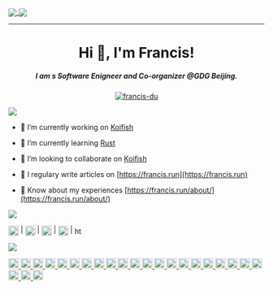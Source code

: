 <a href="https://francis.run">
  <img align="center" src="https://github-readme-stats.vercel.app/api?username=francis-du&show_icons=true&bg_color=30,e96443,904e95&title_color=fff&text_color=fff)" />
</a>

<a href="https://wakatime.com/@francis">
  <img align="center" src="https://github-readme-stats.vercel.app/api/wakatime?username=francis&bg_color=30,e96443,904e95&title_color=fff&text_color=fff" />
</a>


--------------------------------------------------------------------

<h1 align="center">Hi 👋, I'm Francis!</h1>
<h5 align="center">I am s Software Enigneer and Co-organizer @GDG Beijing.</h5>

<p align="center"> <a href="https://github.com/ryo-ma/github-profile-trophy"><img src="https://github-profile-trophy.vercel.app/?username=francis-du" alt="francis-du" /></a> </p>


![](https://img.shields.io/badge/Live%20status-orange?style=for-the-badge)
- 🔭 I’m currently working on [Koifish](https://github.com/trisasnava/koifish)

- 🌱 I’m currently learning [Rust](https://www.rust-lang.org/learn)

- 👯 I’m looking to collaborate on [Koifish](https://github.com/trisasnava/koifish)

- 📝 I regulary write articles on [https://francis.run](https://francis.run)

- 📄 Know about my experiences [https://francis.run/about/](https://francis.run/about/)
  


![](https://img.shields.io/badge/Connect-orange?style=for-the-badge)
<p align="left">
<a href="https://dev.to/francisdu" target="blank"><img align="center" src="https://cdn.jsdelivr.net/npm/simple-icons@3.0.1/icons/dev-dot-to.svg" alt="francisdu" height="20" width="20" /></a> | 
<a href="https://twitter.com/francis_run" target="blank"><img align="center" src="https://cdn.jsdelivr.net/npm/simple-icons@3.0.1/icons/twitter.svg" alt="francis_run" height="20" width="20" /></a> | 
<a href="https://linkedin.com/in/francis-du" target="blank"><img align="center" src="https://cdn.jsdelivr.net/npm/simple-icons@3.0.1/icons/linkedin.svg" alt="francis-du" height="20" width="20" /></a> | 
<a href="https://www.youtube.com/c/francisdu" target="blank"><img align="center" src="https://cdn.jsdelivr.net/npm/simple-icons@3.0.1/icons/youtube.svg" alt="francisdu" height="20" width="20" /></a> | 
<a href="/https://francis.run/index.xml" target="blank"><img align="center" src="https://cdn.jsdelivr.net/npm/simple-icons@3.0.1/icons/rss.svg" alt="https://francis.run/index.xml" height="15" width="15" /></a>
</p>


![](https://img.shields.io/badge/Technique-orange?style=for-the-badge)
<p align="left"> <a href="https://circleci.com" target="_blank"> <img src="https://www.vectorlogo.zone/logos/circleci/circleci-icon.svg" alt="circleci" height="20" width="20"/> </a> <a href="https://www.docker.com/" target="_blank"> <img src="https://devicons.github.io/devicon/devicon.git/icons/docker/docker-original-wordmark.svg" alt="docker" height="20" width="20" </a> <a href="https://www.elastic.co" target="_blank"> <img src="https://www.vectorlogo.zone/logos/elastic/elastic-icon.svg" alt="elasticsearch" height="20" width="20"/> </a> <a href="https://git-scm.com/" target="_blank"> <img src="https://www.vectorlogo.zone/logos/git-scm/git-scm-icon.svg" alt="git" height="20" width="20"/> </a> <a href="https://grafana.com" target="_blank"> <img src="https://www.vectorlogo.zone/logos/grafana/grafana-icon.svg" alt="grafana" height="20" width="20"/> </a> <a href="https://graphql.org" target="_blank"> <img src="https://www.vectorlogo.zone/logos/graphql/graphql-icon.svg" alt="graphql" height="20" width="20"/> </a> <a href="https://hadoop.apache.org/" target="_blank"> <img src="https://www.vectorlogo.zone/logos/apache_hadoop/apache_hadoop-icon.svg" alt="hadoop" height="20" width="20"/> </a> <a href="https://heroku.com" target="_blank"> <img src="https://www.vectorlogo.zone/logos/heroku/heroku-icon.svg" alt="heroku" height="20" width="20"/> </a> <a href="https://hive.apache.org/" target="_blank"> <img src="https://www.vectorlogo.zone/logos/apache_hive/apache_hive-icon.svg" alt="hive" height="20" width="20"/> </a> <a href="https://gohugo.io/" target="_blank"> <img src="https://api.iconify.design/logos-hugo.svg" alt="hugo" height="20" width="20"/> </a> <a href="https://www.java.com" target="_blank"> <img src="https://devicons.github.io/devicon/devicon.git/icons/java/java-original-wordmark.svg" alt="java" height="20" width="20"/> </a> <a href="https://www.jenkins.io" target="_blank"> <img src="https://www.vectorlogo.zone/logos/jenkins/jenkins-icon.svg" alt="jenkins" height="20" width="20"/> </a> <a href="https://kafka.apache.org/" target="_blank"> <img src="https://www.vectorlogo.zone/logos/apache_kafka/apache_kafka-icon.svg" alt="kafka" height="20" width="20"/> </a> <a href="https://www.elastic.co/kibana" target="_blank"> <img src="https://www.vectorlogo.zone/logos/elasticco_kibana/elasticco_kibana-icon.svg" alt="kibana" height="20" width="20"/> </a> <a href="https://www.linux.org/" target="_blank"> <img src="https://devicons.github.io/devicon/devicon.git/icons/linux/linux-original.svg" alt="linux" height="20" width="20"/> </a> <a href="https://mariadb.org/" target="_blank"> <img src="https://www.vectorlogo.zone/logos/mariadb/mariadb-icon.svg" alt="mariadb" height="20" width="20"/> </a> <a href="https://www.mysql.com/" target="_blank"> <img src="https://devicons.github.io/devicon/devicon.git/icons/mysql/mysql-original-wordmark.svg" alt="mysql" height="20" width="20"/> </a> <a href="https://www.oracle.com/" target="_blank"> <img src="https://devicons.github.io/devicon/devicon.git/icons/oracle/oracle-original.svg" alt="oracle" height="20" width="20"/> </a> <a href="https://www.python.org" target="_blank"> <img src="https://devicons.github.io/devicon/devicon.git/icons/python/python-original.svg" alt="python" height="20" width="20"/> </a> <a href="https://www.rust-lang.org" target="_blank"> <img src="https://devicons.github.io/devicon/devicon.git/icons/rust/rust-plain.svg" alt="rust" height="20" width="20"/> </a> <a href="https://www.scala-lang.org" target="_blank"> <img src="https://devicons.github.io/devicon/devicon.git/icons/scala/scala-original-wordmark.svg" alt="scala" height="20" width="20"/> </a> <a href="https://spring.io/" target="_blank"> <img src="https://www.vectorlogo.zone/logos/springio/springio-icon.svg" alt="spring" height="20" width="20"/> </a> <a href="https://www.tensorflow.org" target="_blank"> <img src="https://www.vectorlogo.zone/logos/tensorflow/tensorflow-icon.svg" alt="tensorflow" height="20" width="20"/> </a> <a href="https://travis-ci.org" target="_blank"> <img src="https://www.vectorlogo.zone/logos/travis-ci/travis-ci-icon.svg" alt="travisci" height="20" width="20"/> </a> </p>
